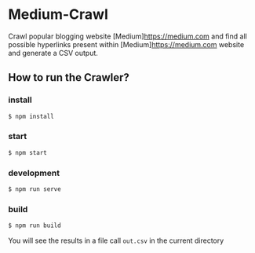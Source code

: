# Medium-Crawl
Crawl popular blogging website [Medium]https://medium.com​ and find all possible hyperlinks present within [Medium]https://medium.com​ website and generate a CSV output.

## How to run the Crawler?

### install
```sh
$ npm install
```

### start
```sh
$ npm start
```

### development
```sh
$ npm run serve
```

### build
```sh
$ npm run build
```



You will see the results in a file call `out.csv` in the current directory


